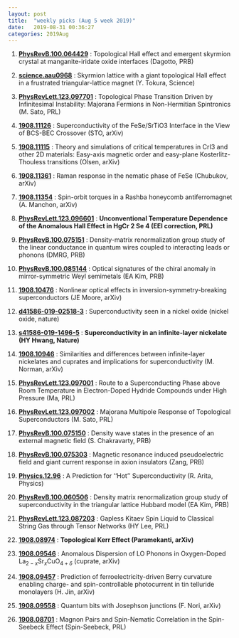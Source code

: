 ```yaml
---
layout: post
title:  "weekly picks (Aug 5 week 2019)"
date:   2019-08-31 00:36:27
categories: 2019Aug
---
```





1. **[PhysRevB.100.064429](https://link.aps.org/doi/10.1103/PhysRevB.100.064429)** : Topological Hall effect and emergent skyrmion crystal at manganite-iridate oxide interfaces (Dagotto, PRB)

1. **[science.aau0968](http://www.sciencemag.org/lookup/doi/10.1126/science.aau0968)** : Skyrmion lattice with a giant topological Hall effect in a frustrated triangular-lattice magnet (Y. Tokura, Science)

1. **[PhysRevLett.123.097701](https://link.aps.org/doi/10.1103/PhysRevLett.123.097701)** : Topological Phase Transition Driven by Infinitesimal Instability: Majorana Fermions in Non-Hermitian Spintronics (M. Sato, PRL)

1. **[1908.11126](http://arxiv.org/abs/1908.11126)** : Superconductivity of the FeSe/SrTiO3 Interface in the View of BCS-BEC Crossover (STO, arXiv)

1. **[1908.11115](http://arxiv.org/abs/1908.11115)** : Theory and simulations of critical temperatures in CrI3 and other 2D materials: Easy-axis magnetic order and easy-plane Kosterlitz-Thouless transitions (Olsen, arXiv)

1. **[1908.11361](http://arxiv.org/abs/1908.11361)** : Raman response in the nematic phase of FeSe (Chubukov, arXiv)

1. **[1908.11354](http://arxiv.org/abs/1908.11354)** : Spin-orbit torques in a Rashba honeycomb antiferromagnet (A. Manchon, arXiv)


1. **[PhysRevLett.123.096601](https://link.aps.org/doi/10.1103/PhysRevLett.123.096601)** : **Unconventional Temperature Dependence of the Anomalous Hall Effect in HgCr 2 Se 4 (EEI correction, PRL)**

1. **[PhysRevB.100.075151](https://link.aps.org/doi/10.1103/PhysRevB.100.075151)** : Density-matrix renormalization group study of the linear conductance in quantum wires coupled to interacting leads or phonons (DMRG, PRB)

1. **[PhysRevB.100.085144](https://journals.aps.org/prb/pdf/10.1103/PhysRevB.100.085144)** : Optical signatures of the chiral anomaly in mirror-symmetric Weyl semimetals (EA Kim, PRB)

1. **[1908.10476](http://arxiv.org/abs/1908.10476)** : Nonlinear optical effects in inversion-symmetry-breaking superconductors (JE Moore, arXiv)



1. **[d41586-019-02518-3](https://www.nature.com/magazine-assets/d41586-019-02518-3/d41586-019-02518-3.pdf)** : Superconductivity seen in a nickel oxide (nickel oxide, nature)

1. **[s41586-019-1496-5](http://www.nature.com/articles/s41586-019-1496-5)** : **Superconductivity in an infinite-layer nickelate (HY Hwang, Nature)**

1. **[1908.10946](http://arxiv.org/abs/1908.10946)** : Similarities and differences between infinite-layer nickelates and cuprates and implications for superconductivity (M. Norman, arXiv)

1. **[PhysRevLett.123.097001](https://link.aps.org/doi/10.1103/PhysRevLett.123.097001)** : Route to a Superconducting Phase above Room Temperature in Electron-Doped Hydride Compounds under High Pressure (Ma, PRL)

1. **[PhysRevLett.123.097002](https://journals.aps.org/prl/pdf/10.1103/PhysRevLett.123.097002)** : Majorana Multipole Response of Topological Superconductors (M. Sato, PRL)

1. **[PhysRevB.100.075150](https://journals.aps.org/prb/pdf/10.1103/PhysRevB.100.075150)** : Density wave states in the presence of an external magnetic field (S. Chakravarty, PRB)

1. **[PhysRevB.100.075303](https://journals.aps.org/prb/pdf/10.1103/PhysRevB.100.075303)** : Magnetic resonance induced pseudoelectric field and giant current response in axion insulators (Zang, PRB)


1. **[Physics.12.96](https://physics.aps.org/articles/pdf/10.1103/Physics.12.96)** : A Prediction for ‘‘Hot’’ Superconductivity (R. Arita, Physics)

1. **[PhysRevB.100.060506](https://journals.aps.org/prb/pdf/10.1103/PhysRevB.100.060506)** : Density matrix renormalization group study of superconductivity in the triangular lattice Hubbard model (EA Kim, PRB)

1. **[PhysRevLett.123.087203](https://link.aps.org/doi/10.1103/PhysRevLett.123.087203)** : Gapless Kitaev Spin Liquid to Classical String Gas through Tensor Networks (HY Lee, PRL)

1. **[1908.08974](http://arxiv.org/abs/1908.08974)** : **Topological Kerr Effect (Paramekanti, arXiv)**

1. **[1908.09546](http://arxiv.org/abs/1908.09546)** : Anomalous Dispersion of LO Phonons in Oxygen-Doped La$_{2-x}$Sr$_{x}$CuO$_{4+\delta}$ (cuprate, arXiv)

1. **[1908.09457](http://arxiv.org/abs/1908.09457)** : Prediction of ferroelectricity-driven Berry curvature enabling charge- and spin-controllable photocurrent in tin telluride monolayers (H. Jin, arXiv)

1. **[1908.09558](http://arxiv.org/abs/1908.09558)** : Quantum bits with Josephson junctions (F. Nori, arXiv)



1. **[1908.08701](http://arxiv.org/abs/1908.08701)** : Magnon Pairs and Spin-Nematic Correlation in the Spin-Seebeck Effect (Spin-Seebeck, PRL)

